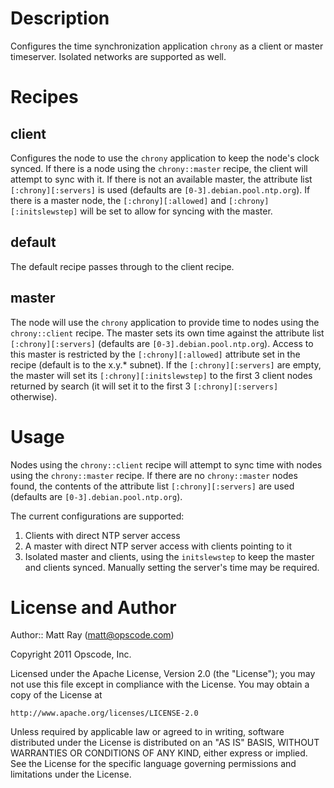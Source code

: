 Description
===========
Configures the time synchronization application `chrony` as a client or master timeserver. Isolated networks are supported as well.

Recipes
=======

client
------
Configures the node to use the `chrony` application to keep the node's clock synced. If there is a node using the `chrony::master` recipe, the client will attempt to sync with it. If there is not an available master, the attribute list `[:chrony][:servers]` is used (defaults are `[0-3].debian.pool.ntp.org`). If there is a master node, the `[:chrony][:allowed]` and `[:chrony][:initslewstep]` will be set to allow for syncing with the master.

default
-------
The default recipe passes through to the client recipe.

master
------
The node will use the `chrony` application to provide time to nodes using the `chrony::client` recipe. The master sets its own time against the attribute list `[:chrony][:servers]` (defaults are `[0-3].debian.pool.ntp.org`). Access to this master is restricted by the `[:chrony][:allowed]` attribute set in the recipe (default is to the x.y.* subnet). If the `[:chrony][:servers]` are empty, the master will set its `[:chrony][:initslewstep]` to the first 3 client nodes returned by search (it will set it to the first 3 `[:chrony][:servers]` otherwise).
    
Usage
=====
Nodes using the `chrony::client` recipe will attempt to sync time with nodes using the `chrony::master` recipe. If there are no `chrony::master` nodes found, the contents of the attribute list `[:chrony][:servers]` are used (defaults are `[0-3].debian.pool.ntp.org`). 

The current configurations are supported:
1) Clients with direct NTP server access
2) A master with direct NTP server access with clients pointing to it
3) Isolated master and clients, using the `initslewstep` to keep the master and clients synced. Manually setting the server's time may be required.

License and Author
==================

Author:: Matt Ray (<matt@opscode.com>)

Copyright 2011 Opscode, Inc.

Licensed under the Apache License, Version 2.0 (the "License");
you may not use this file except in compliance with the License.
You may obtain a copy of the License at

    http://www.apache.org/licenses/LICENSE-2.0

Unless required by applicable law or agreed to in writing, software
distributed under the License is distributed on an "AS IS" BASIS,
WITHOUT WARRANTIES OR CONDITIONS OF ANY KIND, either express or implied.
See the License for the specific language governing permissions and
limitations under the License.

